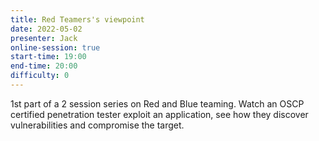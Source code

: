 ```yaml
---
title: Red Teamers's viewpoint
date: 2022-05-02
presenter: Jack
online-session: true
start-time: 19:00
end-time: 20:00
difficulty: 0
---
```


1st part of a 2 session series on Red and Blue teaming. Watch an OSCP certified penetration tester exploit an application, see how they discover vulnerabilities and compromise the target.